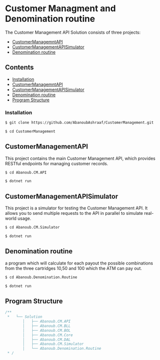 # Customer Managment and Denomination routine
The Customer Management API Solution consists of three projects:

  - [CustomerManagemntAPI](#customermanagementapi)
  - [CustomerManagementAPISimulator](#customermanagementapisimulator)
  - [Denomination routine](#denomination-routine)

## Contents
  - [Installation](#installation)
  - [CustomerManagemntAPI](#customermanagementapi)
  - [CustomerManagementAPISimulator](#customermanagementapisimulator)
  - [Denomination routine](#denomination-routine)
  - [Program Structure](#program-structure)
    
### Installation
```bash
$ git clone https://github.com/AbanoubAshraaf/CustomerManagement.git
```
```bash
$ cd CustomerManagement
```
## CustomerManagementAPI
This project contains the main Customer Management API, which provides RESTful endpoints for managing customer records.

```bash
$ cd Abanoub.CM.API
```
```bash
$ dotnet run
```
## CustomerManagementAPISimulator
This project is a simulator for testing the Customer Management API. It allows you to send multiple requests to the API in parallel to simulate real-world usage.

```bash
$ cd Abanoub.CM.Simulator
```
```bash
$ dotnet run
```
## Denomination routine
a program which will calculate for each payout the possible combinations from the three cartridges 10,50 and 100 which the ATM can pay out.

```bash
$ cd Abanoub.Denomination.Routine
```
```bash
$ dotnet run
```
## Program Structure
```ts
/**
 *   └── Solution
        │   ├── Abanoub.CM.API
        │   ├── Abanoub.CM.BLL
        │   ├── Abanoub.CM.BOL
        │   ├── Abanoub.CM.Core
        │   ├── Abanoub.CM.DAL
        │   ├── Abanoub.CM.Simulator
        │   └── Abanoub.Denomination.Routine
 * /
```
